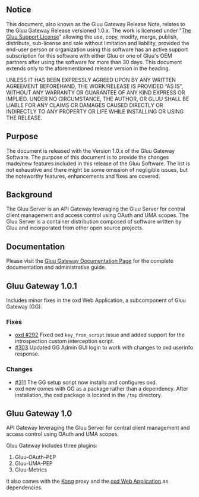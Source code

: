 ## Notice

This document, also known as the Gluu Gateway Release Note, relates to the Gluu Gateway Release versioned 1.0.x. The work is licensed under “[The Gluu Support License](https://raw.githubusercontent.com/GluuFederation/gluu-gateway/master/LICENSE)” allowing the use, copy, modify, merge, publish, distribute, sub-license and sale without limitation and liability, provided the end-user person or organization using this software has an active support subscription for this software with either Gluu or one of Gluu's OEM partners after using the software for more than 30 days. This document extends only to the aforementioned release version in the heading.

UNLESS IT HAS BEEN EXPRESSLY AGREED UPON BY ANY WRITTEN AGREEMENT BEFOREHAND, THE WORK/RELEASE IS PROVIDED “AS IS”, WITHOUT ANY WARRANTY OR GUARANTEE OF ANY KIND EXPRESS OR IMPLIED. UNDER NO CIRCUMSTANCE, THE AUTHOR, OR GLUU SHALL BE LIABLE FOR ANY CLAIMS OR DAMAGES CAUSED DIRECTLY OR INDIRECTLY TO ANY PROPERTY OR LIFE WHILE INSTALLING OR USING THE RELEASE.

## Purpose

The document is released with the Version 1.0.x of the Gluu Gateway Software. The purpose of this document is to provide the changes made/new features included in this release of the Gluu Software. The list is not exhaustive and there might be some omission of negligible issues, but the noteworthy features, enhancements and fixes are covered. 

## Background

The Gluu Server is an API Gateway leveraging the Gluu Server for central client management and access control using OAuth and UMA scopes. The Gluu Server is a container distribution composed of software written by Gluu and incorporated from other open source projects. 

## Documentation

Please visit the [Gluu Gateway Documentation Page](http://www.gluu.org/docs/gg) for the complete 
documentation and administrative guide. 

## Gluu Gateway 1.0.1

Includes minor fixes in the oxd Web Application, a subcomponent of Gluu Gateway (GG).

### Fixes 
- [oxd #292](https://github.com/GluuFederation/oxd/issues/292) Fixed oxd `key_from_script` issue and added support for the introspection custom interception script.
- [#303](https://github.com/GluuFederation/gluu-gateway/issues/303) Updated GG Admin GUI login to work with changes to oxd userinfo response.

### Changes
- [#311](https://github.com/GluuFederation/gluu-gateway/issues/311) The GG setup script now installs and configures oxd.
- oxd now comes with GG as a package rather than a dependency. After installation, the oxd package is located in the `/tmp` directory. 

## Gluu Gateway 1.0 

API Gateway leveraging the Gluu Server for central client management and access control using OAuth and UMA scopes.

Gluu Gateway includes three plugins:
1. Gluu-OAuth-PEP
1. Gluu-UMA-PEP
1. Gluu-Metrics

It also comes with the [Kong](https://konghq.com/) proxy and the [oxd Web Application](https://gluu.org/docs/oxd) as dependencies.
